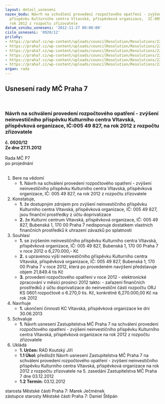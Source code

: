 ```yaml
---
layout: detail_usneseni
nazev_bodu: Návrh na schválení provedení rozpočtového opatření - zvýšení neinvestičního
  příspěvku Kulturního centra Vltavská, příspěvková organizace,  IČ:005 49 827, na
  rok 2012 z rozpočtu zřizovatele
datum_vzniku_usneseni: '2012-11-27 00:00:00'
cislo_usneseni: '0920/12'
prilohy:
- https://praha7.cz/wp-content/uploads/councilResolution/Resolutions/22270/61-12-%c5%be%c3%a1dost_kcv_o_nav%c3%bd%c5%a1en%c3%ad_p%c5%99%c3%adsp%c4%9bvku_ze_dne_19.11.2012.pdf
- https://praha7.cz/wp-content/uploads/councilResolution/Resolutions/22270/61-12-usnesen%c3%ad_zm%c4%8d_p7_%c4%8d._0004_12-z,_ze_dne_27.02.2012.doc
- https://praha7.cz/wp-content/uploads/councilResolution/Resolutions/22270/61-12-usnesen%c3%ad_zm%c4%8d_%c4%8d._0040_12-z_z_jedn%c3%a1n%c3%ad_%c4%8d.2,_23.04.2012_-_finan%c4%8dn%c3%ad_vyp._kcv.doc
- https://praha7.cz/wp-content/uploads/councilResolution/Resolutions/22270/61-12-usnesen%c3%ad_zm%c4%8d_%c4%8d._0105_12-z_ze_dne_03.09.2012.doc
- https://praha7.cz/wp-content/uploads/councilResolution/Resolutions/22270/61-12-judr._focko_mail.pdf
- https://praha7.cz/wp-content/uploads/councilResolution/Resolutions/22270/61-12-n%c3%a1vrh_usnesen%c3%ad_zm1.doc
organ: rada
---
```

<div id="ucUsn_pList" class="usn">
	<span><h2>Usnesení rady MČ Praha 7 </h2>
<br></span><div class="standBody">
<span><h3>Návrh na schválení provedení rozpočtového opatření - zvýšení neinvestičního příspěvku Kulturního centra Vltavská, příspěvková organizace,  IČ:005 49 827, na rok 2012 z rozpočtu zřizovatele</h3></span><div class="center">
		<strong>č. 0920/12</strong><br>
	</div>
<div class="center">
		<strong>Ze dne 27.11.2012</strong><br><br>
	</div>Rada MČ P7<br> po projednání<br><br><ol>
<li>Bere na vědomí<ul><li>
<strong>1.</strong> Návrh na schválení provedení rozpočtového opatření - zvýšení neinvestičního příspěvku Kulturního centra Vltavská, příspěvková organizace, IČ: 005 49 827, na rok 2012 z rozpočtu zřizovatele</li></ul>
</li>
<li>Konstatuje,<ul>
<li>
<strong>1.</strong> že dostupným zdrojem pro zvýšení neinvestičního příspěvku Kulturního centra Vltavská, příspěvková organizace, IČ: 005 49 827, jsou finanční prostředky z účtu doprivatizace</li>
<li>
<strong>2.</strong> že Kulturní centrum Vltavská, příspěvková organizace, IČ: 005 49 827, Bubenská 1, 170 00 Praha 7 nedisponuje dostatkem vlastních finančních prostředků k uhrazení závazků po splatnosti</li>
</ul>
</li>
<li>Souhlasí<ul>
<li>
<strong>1.</strong> se zvýšením neinvestičního příspěvku Kulturního centra Vltavská,  příspěvková organizace, IČ: 005 49 827, Bubenská 1, 170 00 Praha 7 v roce 2012  o 6,270.000,- Kč</li>
<li>
<strong>2.</strong> s upravenou výší neinvestičního příspěvku Kulturního centra Vltavská, příspěvková organizace, IČ: 005 49 827, Bubenská 1, 170 00 Praha 7 v roce 2012, která po provedeném navýšení představuje objem 21,849.4 tis Kč </li>
<li>
<strong>3.</strong> provedení rozpočtového opatření v roce 2012 - elektronické zpracování v měsíci prosinci 2012 takto: - zařazení finančních prostředků z účtu doprivatizace do neinvestiční části rozpočtu ORJ KS 0601 rozpočtově o 6.270,0 tis. Kč, konkrétně  6,270.000,00 Kč na rok 2012</li>
</ul>
</li>
<li>Navrhuje<ul><li>
<strong>1.</strong> ukončení činnosti KC Vltavská, příspěvková organizace ke dni 30.06.2013</li></ul>
</li>
<li>Schvaluje<ul><li>
<strong>1.</strong> Návrh usnesení Zastupitelstva MČ Praha 7 na schválení provedení rozpočtového opatření - zvýšení neinvestičního příspěvku Kulturního centra Vltavská, příspěvková organizace na rok 2012 z  rozpočtu zřizovatele</li></ul>
</li>
<li>Ukládá<ul>
<li>
<strong>1. Určen: </strong>RAD Koutský Jiří</li>
<li>
<strong>1.1 Úkol: </strong>předložit Návrh usnesení Zastupitelstva MČ Praha 7 na schválení provedení rozpočtového opatření - zvýšení neinvestičního příspěvku Kulturního centra Vltavská, příspěvková organizace na rok 2012 z  rozpočtu zřizovatele na  5. zasedání Zastupitelstva MČ Praha 7 dne 03.12.2012</li>
<li>
<strong>1.2 Termín: </strong>03.12.2012</li>
</ul>
</li>
</ol>starosta Městské části Praha 7: Marek Ječmének<br>zástupce starosty Městské části Praha 7: Daniel Štěpán 
</div>
</div>